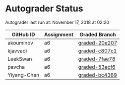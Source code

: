 # Autograder Status
Autograder last run at: November 17, 2018 at 02:20

| GitHub ID | Assignment | Graded Branch |
|-----------|------------|---------------|
| akouminov | a6 | [graded-20e207](https://github.com/Fall2018COMP401-001/a6-akouminov/tree/graded-20e207) | 
| kjavvadi | a6 | [graded-c807c1](https://github.com/Fall2018COMP401-001/a6-kjavvadi/tree/graded-c807c1) | 
| LeekSwan | a6 | [graded-7fae78](https://github.com/Fall2018COMP401-001/a6-LeekSwan/tree/graded-7fae78) | 
| pavcha | a6 | [graded-53ecf6](https://github.com/Fall2018COMP401-001/a6-pavcha/tree/graded-53ecf6) | 
| Yiyang-Chen | a6 | [graded-bc4369](https://github.com/Fall2018COMP401-001/a6-Yiyang-Chen/tree/graded-bc4369) | 
